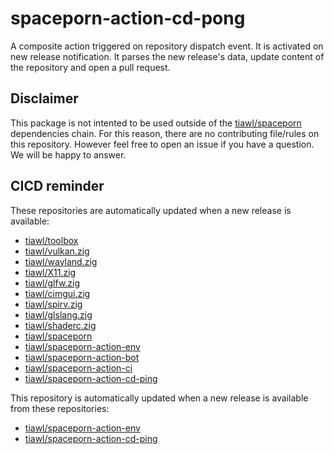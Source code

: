 # spaceporn-action-cd-pong

A composite action triggered on repository dispatch event. It is activated on new release notification. It parses the new release's data, update content of the repository and open a pull request.

## Disclaimer

This package is not intented to be used outside of the [tiawl/spaceporn][1] dependencies chain. For this reason, there are no contributing file/rules on this repository. However feel free to open an issue if you have a question. We will be happy to answer.

## CICD reminder

These repositories are automatically updated when a new release is available:
* [tiawl/toolbox][2]
* [tiawl/vulkan.zig][3]
* [tiawl/wayland.zig][4]
* [tiawl/X11.zig][5]
* [tiawl/glfw.zig][6]
* [tiawl/cimgui.zig][7]
* [tiawl/spirv.zig][8]
* [tiawl/glslang.zig][9]
* [tiawl/shaderc.zig][10]
* [tiawl/spaceporn][1]
* [tiawl/spaceporn-action-env][11]
* [tiawl/spaceporn-action-bot][12]
* [tiawl/spaceporn-action-ci][13]
* [tiawl/spaceporn-action-cd-ping][14]

This repository is automatically updated when a new release is available from these repositories:
* [tiawl/spaceporn-action-env][11]
* [tiawl/spaceporn-action-cd-ping][14]

[1]:https://github.com/tiawl/spaceporn
[2]:https://github.com/tiawl/toolbox
[3]:https://github.com/tiawl/vulkan.zig
[4]:https://github.com/tiawl/wayland.zig
[5]:https://github.com/tiawl/X11.zig
[6]:https://github.com/tiawl/glfw.zig
[7]:https://github.com/tiawl/cimgui.zig
[8]:https://github.com/tiawl/spirv.zig
[9]:https://github.com/tiawl/glslang.zig
[10]:https://github.com/tiawl/shaderc.zig
[11]:https://github.com/tiawl/spaceporn-action-env
[12]:https://github.com/tiawl/spaceporn-action-bot
[13]:https://github.com/tiawl/spaceporn-action-ci
[14]:https://github.com/tiawl/spaceporn-action-cd-ping
